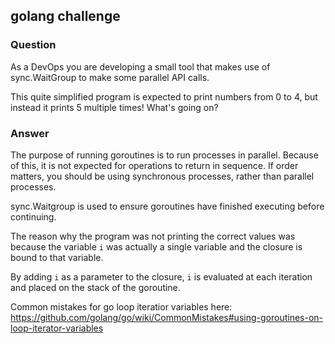 ## golang challenge

### Question
As a DevOps you are developing a small tool that makes use of sync.WaitGroup
to make some parallel API calls.

This quite simplified program is expected to print numbers from 0 to 4, but instead
it prints 5 multiple times! What's going on?

### Answer
The purpose of running goroutines is to run processes in parallel. Because of this, it is not expected for operations to return in sequence. 
If order matters, you should be using synchronous processes, rather than parallel processes.

sync.Waitgroup is used to ensure goroutines have finished executing before continuing.

The reason why the program was not printing the correct values was because the variable `i` was actually a single variable and the closure is bound to that variable.

By adding `i` as a parameter to the closure, `i` is evaluated at each iteration and placed on the stack of the goroutine.

Common mistakes for go loop iteratior variables here:
https://github.com/golang/go/wiki/CommonMistakes#using-goroutines-on-loop-iterator-variables